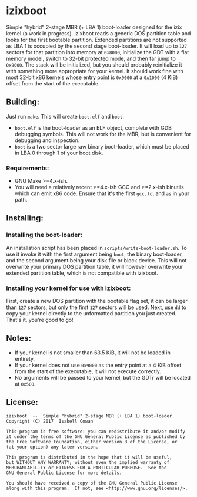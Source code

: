 <!-- READEME.md -->
# izixboot
Simple "hybrid" 2-stage MBR (+ LBA 1) boot-loader designed for the izix kernel (a work in progress).
izixboot reads a generic DOS partition table and looks for the first bootable partition.
Extended partitions are not supported as LBA 1 is occupied by the second stage boot-loader.
It will load up to `127` sectors for that partition into memory at `0x8000`, initialize the GDT with a flat memory model, switch to 32-bit protected mode, and then far jump to `0x9000`.
The stack will be initialized, but you should probably reinitialize it with something more appropriate for your kernel.
It should work fine with most 32-bit x86 kernels whose entry point is `0x9000` at a `0x1000` (4 KiB) offset from the start of the executable.

## Building:
Just run `make`.
This will create `boot.elf` and `boot`.
* `boot.elf` is the boot-loader as an ELF object, complete with GDB debugging symbols.
   This will not work for the MBR, but is convenient for debugging and inspection.
* `boot` is a two sector large raw binary boot-loader, which must be placed in LBA 0 through 1 of your boot disk.
### Requirements:
* GNU Make >=4.x-ish.
* You will need a relatively recent >=4.x-ish GCC and >=2.x-ish binutils which can emit x86 code.
  Ensure that it's the first `gcc`, `ld`, and `as` in your path.

## Installing:
### Installing the boot-loader:
An installation script has been placed in `scripts/write-boot-loader.sh`.
To use it invoke it with the first argument being `boot`, the binary boot-loader, and the second argument being your disk file or block device.
This will not overwrite your primary DOS partition table, it will however overwrite your extended partition table, which is not compatible with izixboot.
### Installing your kernel for use with izixboot:
First, create a new DOS partition with the bootable flag set, it can be larger than `127` sectors, but only the first `127` sectors will be used.
Next, use `dd` to copy your kernel directly to the unformatted partition you just created.
That's it, you're good to go!

## Notes:
* If your kernel is not smaller than 63.5 KiB, it will not be loaded in entirety.
* If your kernel does not use `0x9000` as the entry point at a 4 KiB offset from the start of the executable, it will not execute correctly.
* No arguments will be passed to your kernel, but the GDTr will be located at `0x500`.

## License:
```
izixboot  --  Simple "hybrid" 2-stage MBR (+ LBA 1) boot-loader.
Copyright (C) 2017  Isabell Cowan

This program is free software: you can redistribute it and/or modify
it under the terms of the GNU General Public License as published by
the Free Software Foundation, either version 3 of the License, or
(at your option) any later version.

This program is distributed in the hope that it will be useful,
but WITHOUT ANY WARRANTY; without even the implied warranty of
MERCHANTABILITY or FITNESS FOR A PARTICULAR PURPOSE.  See the
GNU General Public License for more details.

You should have received a copy of the GNU General Public License
along with this program.  If not, see <http://www.gnu.org/licenses/>.
```
<!-- vim: set ts=2 sw=2 et syn=markdown: -->
